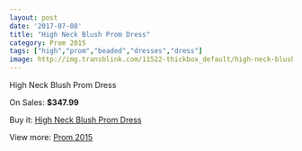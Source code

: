 ```yaml
---
layout: post
date: '2017-07-08'
title: "High Neck Blush Prom Dress"
category: Prom 2015
tags: ["high","prom","beaded","dresses","dress"]
image: http://img.transblink.com/11522-thickbox_default/high-neck-blush-prom-dress.jpg
---
```

High Neck Blush Prom Dress

On Sales: **$347.99**
<a href="https://www.transblink.com/en/prom-2015/3751-high-neck-blush-prom-dress.html"><amp-img layout="responsive" width="600" height="600" src="//img.transblink.com/11522-thickbox_default/high-neck-blush-prom-dress.jpg" alt="High Neck Blush Prom Dress 0" /></a>
<a href="https://www.transblink.com/en/prom-2015/3751-high-neck-blush-prom-dress.html"><amp-img layout="responsive" width="600" height="600" src="//img.transblink.com/11524-thickbox_default/high-neck-blush-prom-dress.jpg" alt="High Neck Blush Prom Dress 1" /></a>
<a href="https://www.transblink.com/en/prom-2015/3751-high-neck-blush-prom-dress.html"><amp-img layout="responsive" width="600" height="600" src="//img.transblink.com/11523-thickbox_default/high-neck-blush-prom-dress.jpg" alt="High Neck Blush Prom Dress 2" /></a>

Buy it: [High Neck Blush Prom Dress](https://www.transblink.com/en/prom-2015/3751-high-neck-blush-prom-dress.html "High Neck Blush Prom Dress")

View more: [Prom 2015](https://www.transblink.com/en/10-prom-2015 "Prom 2015")
